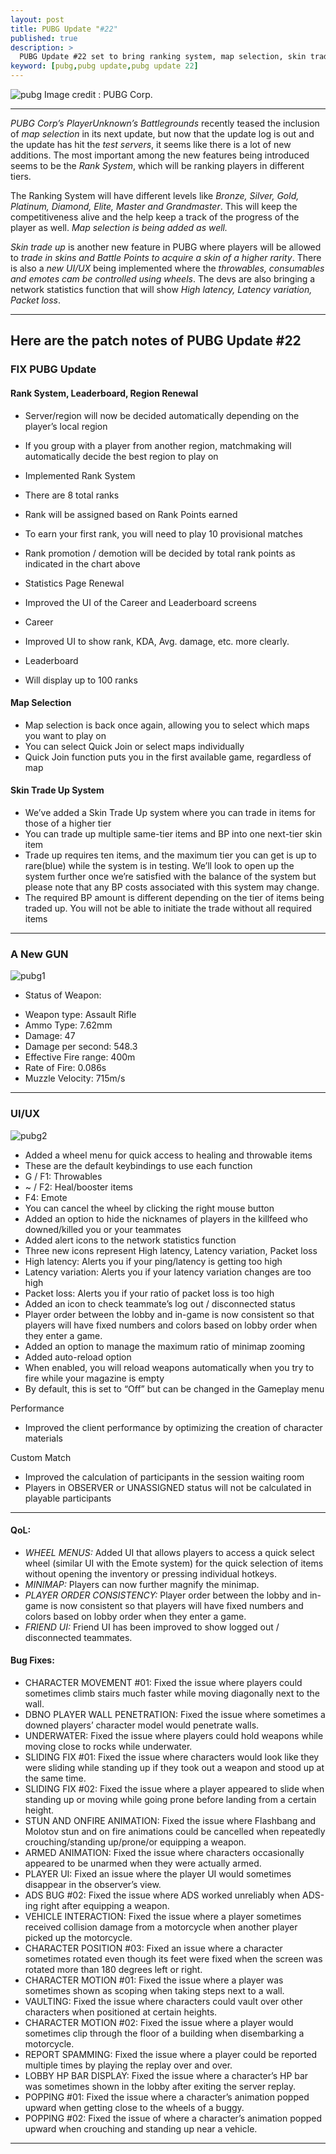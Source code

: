 ```yaml
---
layout: post
title: PUBG Update "#22"
published: true
description: >
  PUBG Update #22 set to bring ranking system, map selection, skin trade up
keyword: [pubg,pubg update,pubg update 22]
---
```



![pubg](/assets/img/blog/pubg.jpg)
Image credit : PUBG Corp.

---

*PUBG Corp’s PlayerUnknown’s Battlegrounds* recently teased the inclusion of *map selection* in its next update, but now that the update log is out and the update has hit the *test servers*, it seems like there is a lot of new additions. The most important among the new features being introduced seems to be the *Rank System*, which will be ranking players in different tiers.

The Ranking System will have different levels like *Bronze, Silver, Gold, Platinum, Diamond, Elite, Master and Grandmaster*. This will keep the competitiveness alive and the help keep a track of the progress of the player as well. *Map selection is being added as well.*

*Skin trade up* is another new feature in PUBG where players will be allowed to *trade in skins and Battle Points to acquire a skin of a higher rarity*. There is also a *new UI/UX* being implemented where the *throwables, consumables and emotes cam be controlled using wheels*. The devs are also bringing a network statistics function that will show *High latency, Latency variation, Packet loss*.

---

## Here are the patch notes of PUBG Update #22

### FIX PUBG Update

#### Rank System, Leaderboard, Region Renewal

* Server/region will now be decided automatically depending on the player’s local region
* If you group with a player from another region, matchmaking will automatically decide the best region to play on

* Implemented Rank System
* There are 8 total ranks
* Rank will be assigned based on Rank Points earned
* To earn your first rank, you will need to play 10 provisional matches
* Rank promotion / demotion will be decided by total rank points as indicated in the chart above
* Statistics Page Renewal
* Improved the UI of the Career and Leaderboard screens
* Career
* Improved UI to show rank, KDA, Avg. damage, etc. more clearly.
* Leaderboard
* Will display up to 100 ranks

#### Map Selection

* Map selection is back once again, allowing you to select which maps you want to play on
* You can select Quick Join or select maps individually
* Quick Join function puts you in the first available game, regardless of map

#### Skin Trade Up System

* We’ve added a Skin Trade Up system where you can trade in items for those of a higher tier
* You can trade up multiple same-tier items and BP into one next-tier skin item
* Trade up requires ten items, and the maximum tier you can get is up to rare(blue) while the system is in testing. We’ll look to open up the system further once we’re satisfied with the balance of the system but please note that any BP costs associated with this system may change.
* The required BP amount is different depending on the tier of items being traded up. You will not be able to initiate the trade without all required items

---
### A New GUN

![pubg1](/assets/img/blog/pubg1.jpg)

- Status of Weapon:

 * Weapon type: Assault Rifle
 * Ammo Type: 7.62mm
 * Damage: 47
 * Damage per second: 548.3
 * Effective Fire range: 400m
 * Rate of Fire: 0.086s
 * Muzzle Velocity: 715m/s 


---
### UI/UX

![pubg2](/assets/img/blog/pubg2.jpg)

* Added a wheel menu for quick access to healing and throwable items
* These are the default keybindings to use each function
* G / F1: Throwables
* ~ / F2: Heal/booster items
* F4: Emote
* You can cancel the wheel by clicking the right mouse button
* Added an option to hide the nicknames of players in the killfeed who downed/killed you or your teammates
* Added alert icons to the network statistics function
* Three new icons represent High latency, Latency variation, Packet loss
* High latency: Alerts you if your ping/latency is getting too high
* Latency variation: Alerts you if your latency variation changes are too high
* Packet loss: Alerts you if your ratio of packet loss is too high
* Added an icon to check teammate’s log out / disconnected status
* Player order between the lobby and in-game is now consistent so that players will have fixed numbers and colors based on lobby order when they enter a game.
* Added an option to manage the maximum ratio of minimap zooming
* Added auto-reload option
* When enabled, you will reload weapons automatically when you try to fire while your magazine is empty
* By default, this is set to “Off” but can be changed in the Gameplay menu

Performance

* Improved the client performance by optimizing the creation of character materials

Custom Match

* Improved the calculation of participants in the session waiting room
* Players in OBSERVER or UNASSIGNED status will not be calculated in playable participants

---

#### QoL:

* *WHEEL MENUS:* Added UI that allows players to access a quick select wheel (similar UI with the Emote system) for the quick selection of items without opening the inventory or pressing individual hotkeys.
* *MINIMAP:* Players can now further magnify the minimap.
* *PLAYER ORDER CONSISTENCY:* Player order between the lobby and in-game is now consistent so that players will have fixed numbers and colors based on lobby order when they enter a game.
* *FRIEND UI:* Friend UI has been improved to show logged out / disconnected teammates.

#### Bug Fixes:

* CHARACTER MOVEMENT #01: Fixed the issue where players could sometimes climb stairs much faster while moving diagonally next to the wall.
* DBNO PLAYER WALL PENETRATION: Fixed the issue where sometimes a downed players’ character model would penetrate walls.
* UNDERWATER: Fixed the issue where players could hold weapons while moving close to rocks while underwater.
* SLIDING FIX #01: Fixed the issue where characters would look like they were sliding while standing up if they took out a weapon and stood up at the same time.
* SLIDING FIX #02: Fixed the issue where a player appeared to slide when standing up or moving while going prone before landing from a certain height.
* STUN AND ONFIRE ANIMATION: Fixed the issue where Flashbang and Molotov stun and on fire animations could be cancelled when repeatedly crouching/standing up/prone/or equipping a weapon.
* ARMED ANIMATION: Fixed the issue where characters occasionally appeared to be unarmed when they were actually armed.
* PLAYER UI: Fixed an issue where the player UI would sometimes disappear in the observer’s view.
* ADS BUG #02: Fixed the issue where ADS worked unreliably when ADS-ing right after equipping a weapon.
* VEHICLE INTERACTION: Fixed the issue where a player sometimes received collision damage from a motorcycle when another player picked up the motorcycle.
* CHARACTER POSITION #03: Fixed an issue where a character sometimes rotated even though its feet were fixed when the screen was rotated more than 180 degrees left or right.
* CHARACTER MOTION #01: Fixed the issue where a player was sometimes shown as scoping when taking steps next to a wall.
* VAULTING: Fixed the issue where characters could vault over other characters when positioned at certain heights.
* CHARACTER MOTION #02: Fixed the issue where a player would sometimes clip through the floor of a building when disembarking a motorcycle.
* REPORT SPAMMING: Fixed the issue where a player could be reported multiple times by playing the replay over and over.
* LOBBY HP BAR DISPLAY: Fixed the issue where a character’s HP bar was sometimes shown in the lobby after exiting the server replay.
* POPPING #01: Fixed the issue where a character’s animation popped upward when getting close to the wheels of a buggy.
* POPPING #02: Fixed the issue of where a character’s animation popped upward when crouching and standing up near a vehicle.

---
